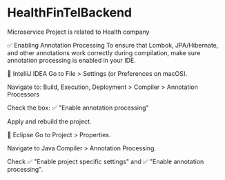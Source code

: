 # HealthFinTelBackend
Microservice Project is related to Health company

✅ Enabling Annotation Processing
To ensure that Lombok, JPA/Hibernate, and other annotations work correctly during compilation, make sure annotation processing is enabled in your IDE.

🔧 IntelliJ IDEA
Go to File > Settings (or Preferences on macOS).

Navigate to: Build, Execution, Deployment > Compiler > Annotation Processors

Check the box: ✅ "Enable annotation processing"

Apply and rebuild the project.

🧰 Eclipse
Go to Project > Properties.

Navigate to Java Compiler > Annotation Processing.

Check ✅ "Enable project specific settings" and ✅ "Enable annotation processing".

